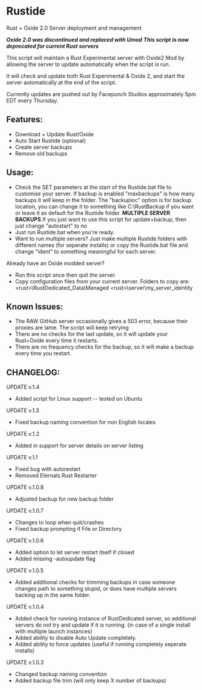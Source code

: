 # Rustide
Rust + Oxide 2.0 Server deployment and management 


***Oxide 2.0 was discontinued and replaced with Umod***
***This script is now deprecated for current Rust servers***

This script will maintain a Rust Experimental server with Oxide2 Mod by allowing the
server to update automatically when the script is run. 

It will check and update both Rust Experimental & Oxide 2, and start the server automatically
at the end of the script. 

Currently updates are pushed out by Facepunch Studios approximately 5pm EDT every Thursday. 

Features:
-----------
- Download + Update Rust/Oxide
- Auto Start Rustide (optional)
- Create server backups
- Remove old backups

Usage: 
-----------
- Check the SET parameters at the start of the Rustide.bat file to customise your server.
	If backup is enabled "maxbackups" is how many backups it will keep in the folder. 
	The "backuploc" option is for backup location, you can change it to something like C:\RustBackup if you want or leave it as default
	for the Rustide folder.
	****MULTIPLE SERVER BACKUPS**** 
	If you just want to use this script for update+backup, then just change "autostart" to no
- Just run Rustide.bat when you're ready. 
- Want to run multiple servers? Just make multiple Rustide folders with different names (for seperate installs) or copy the Rustide.bat 
  file and change "ident" to something meaningful for each server.

Already have an Oxide modded server? 

- Run this script once then quit the server. 
- Copy configuration files from your current server. Folders to copy are:
	\<rust>\RustDedicated_Data\Managed
	\<rust>\server\my_server_identity

Known Issues:
-------------
- The RAW GitHub server occasionally gives a 503 error, because their proxies are lame. The script will keep retrying
- There are no checks for the last update, so it will update your Rust+Oxide every time it restarts. 
- There are no frequency checks for the backup, so it will make a backup every time you restart. 


CHANGELOG:
---------
UPDATE v.1.4
- Added script for Linux support -- tested on Ubuntu

UPDATE v.1.3
- Fixed backup naming convention for non English locales

UPDATE v.1.2
- Added in support for server details on server listing

UPDATE v.1.1
- Fixed bug with autorestart
- Removed Eternals Rust Restarter

UPDATE v.1.0.8
- Adjusted backup for new backup folder

UPDATE v.1.0.7
- Changes to loop when quit/crashes
- Fixed backup prompting if File or Directory

UPDATE v.1.0.6
- Added option to let server restart itself if closed
- Added missing -autoupdate flag

UPDATE v.1.0.5
- Added additional checks for trimming backups in case someone changes path to something stupid, or does have multiple servers backing up in the same folder. 

UPDATE v.1.0.4
- Added check for running instance of RustDedicated server, so additional servers do not try and update if it is running. (in case of a single install with multiple launch instances)
- Added ability to disable Auto Update completely. 
- Added ability to force updates (useful if running completely seperate installs)

UPDATE v.1.0.3
- Changed backup naming convention
- Added backup file trim (will only keep X number of backups)
